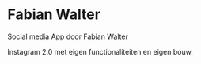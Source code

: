 # Fabian Walter
Social media App door Fabian Walter

Instagram 2.0 met eigen functionaliteiten en eigen bouw.
